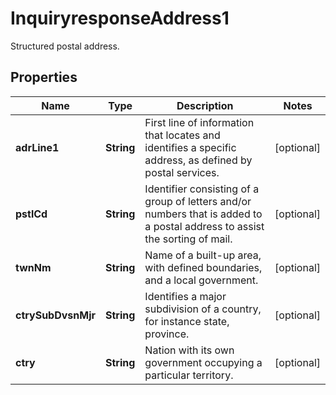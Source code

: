 

# InquiryresponseAddress1

Structured postal address.
## Properties

Name | Type | Description | Notes
------------ | ------------- | ------------- | -------------
**adrLine1** | **String** | First line of information that locates and identifies a specific address, as defined by postal services. |  [optional]
**pstlCd** | **String** | Identifier consisting of a group of letters and/or numbers that is added to a postal address to assist the sorting of mail. |  [optional]
**twnNm** | **String** | Name of a built-up area, with defined boundaries, and a local government. |  [optional]
**ctrySubDvsnMjr** | **String** | Identifies a major subdivision of a country, for instance state, province. |  [optional]
**ctry** | **String** | Nation with its own government occupying a particular territory. |  [optional]



